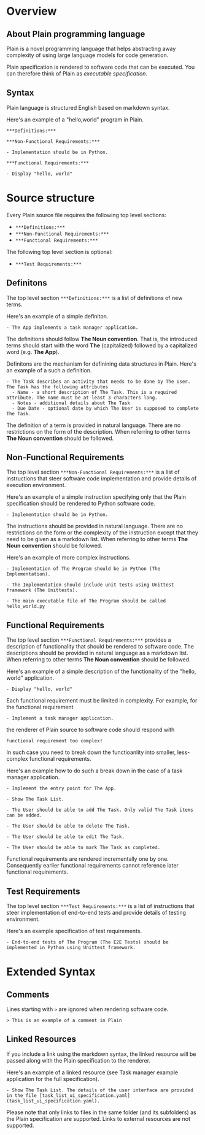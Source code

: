 # Overview

## About Plain programming language

Plain is a novel programming language that helps abstracting away complexity of using large language models for code generation.

Plain specification is rendered to software code that can be executed. You can therefore think of Plain as *executable specification*.

## Syntax

Plain language is structured English based on markdown syntax.

Here's an example of a "hello,world" program in Plain.

```plain
***Definitions:***

***Non-Functional Requirements:***

- Implementation should be in Python.

***Functional Requirements:***

- Display "hello, world"
```

# Source structure

Every Plain source file requires the following top level sections:

- `***Definitions:***`
- `***Non-Functional Requirements:***`
- `***Functional Requirements:***`

The following top level section is optional:
- `***Test Requirements:***`


## Definitons

The top level section `***Definitions:***` is a list of definitions of new terms.

Here's an example of a simple definiton.

```plain
- The App implements a task manager application.
```

The definitions should follow **The Noun convention**. That is, the introduced terms should start with the word **The** (capitalized) followed by a capitalized word (e.g. **The App**).

Definitons are the mechanism for definining data structures in Plain. Here's an example of a such a definition.

```plain
- The Task describes an activity that needs to be done by The User. The Task has the following attributes
  - Name - a short description of The Task. This is a required attribute. The name must be at least 3 characters long.
  - Notes - additional details about The Task
  - Due Date - optional date by which The User is supposed to complete The Task.
```

The definition of a term is provided in natural language. There are no restrictions on the form of the description. When referring to other terms **The Noun convention** should be followed.

## Non-Functional Requirements

The top level section `***Non-Functional Requirements:***` is a list of instructions that steer software code implementation and provide details of execution environment.

Here's an example of a simple instruction specifying only that the Plain specification should be rendered to Python software code.

```plain
- Implementation should be in Python.
```

The instructions should be provided in natural language. There are no restrictions on the form or the complexity of the instruction except that they need to be given as a markdown list. When referring to other terms **The Noun convention** should be followed.

Here's an example of more complex instructions.

```plain
- Implementation of The Program should be in Python (The Implementation).

- The Implementation should include unit tests using Unittest framework (The Unittests).

- The main executable file of The Program should be called hello_world.py
```

## Functional Requirements

The top level section `***Functional Requirements:***` provides a description of functionality that should be rendered to software code. The descriptions should be provided in natural language as a markdown list. When referring to other terms **The Noun convention** should be followed.

Here's an example of a simple description of the functionality of the "hello, world" application.

```plain
- Display "hello, world"
```

Each functional requirement must be limited in complexity. For example, for the functional requirement

```plain
- Implement a task manager application.
```

the renderer of Plain source to software code should respond with

```
Functional requirement too complex!
```

In such case you need to break down the functioanlity into smaller, less-complex functional requirements.

Here's an example how to do such a break down in the case of a task manager application.

```plain
- Implement the entry point for The App.

- Show The Task List.

- The User should be able to add The Task. Only valid The Task items can be added.

- The User should be able to delete The Task.

- The User should be able to edit The Task.

- The User should be able to mark The Task as completed.
```

Functional requirements are rendered incrementally one by one. Consequently earlier functional requirements cannot reference later functional requirements.

## Test Requirements

The top level section `***Test Requirements:***` is a list of instructions that steer implementation of end-to-end tests and provide details of testing environment.

Here's an example specification of test requirements.

```plain
- End-to-end tests of The Program (The E2E Tests) should be implemented in Python using Unittest framework. 
```

# Extended Syntax

## Comments

Lines starting with `>` are ignored when rendering software code.

```plain
> This is an example of a comment in Plain
```

## Linked Resources

If you include a link using the markdown syntax, the linked resource will be passed along with the Plain specification to the renderer.

Here's an example of a linked resource (see Task manager example application for the full specification).

```plain
- Show The Task List. The details of the user interface are provided in the file [task_list_ui_specification.yaml](task_list_ui_specification.yaml).
```

Please note that only links to files in the same folder (and its subfolders) as the Plain specification are supported. Links to external resources are not supported.
